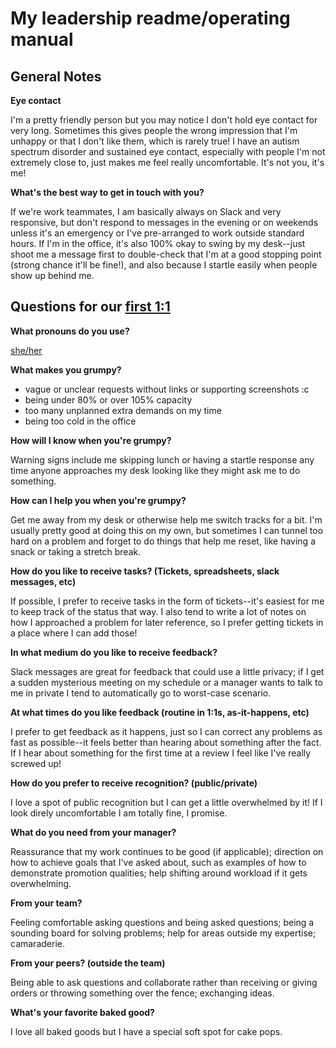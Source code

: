 # My leadership readme/operating manual

## General Notes

**Eye contact**

I'm a pretty friendly person but you may notice I don't hold eye contact for very long. Sometimes this gives people the wrong impression that I'm unhappy or that I don't like them, which is rarely true! I have an autism spectrum disorder and sustained eye contact, especially with people I'm not extremely close to, just makes me feel really uncomfortable. It's not you, it's me!

**What's the best way to get in touch with you?**

If we're work teammates, I am basically always on Slack and very responsive, but don't respond to messages in the evening or on weekends unless it's an emergency or I've pre-arranged to work outside standard hours. If I'm in the office, it's also 100% okay to swing by my desk--just shoot me a message first to double-check that I'm at a good stopping point (strong chance it'll be fine!), and also because I startle easily when people show up behind me.

## Questions for our [first 1:1](https://larahogan.me/blog/first-one-on-one-questions/)

**What pronouns do you use?**

[she/her](https://pronoun.is/she)

**What makes you grumpy?**

* vague or unclear requests without links or supporting screenshots :c
* being under 80% or over 105% capacity
* too many unplanned extra demands on my time
* being too cold in the office

**How will I know when you're grumpy?**

Warning signs include me skipping lunch or having a startle response any time anyone approaches my desk looking like they might ask me to do something.

**How can I help you when you're grumpy?**

Get me away from my desk or otherwise help me switch tracks for a bit. I'm usually pretty good at doing this on my own, but sometimes I can tunnel too hard on a problem and forget to do things that help me reset, like having a snack or taking a stretch break.

**How do you like to receive tasks? (Tickets, spreadsheets, slack messages, etc)**

If possible, I prefer to receive tasks in the form of tickets--it's easiest for me to keep track of the status that way. I also tend to write a lot of notes on how I approached a problem for later reference, so I prefer getting tickets in a place where I can add those!

**In what medium do you like to receive feedback?**

Slack messages are great for feedback that could use a little privacy; if I get a sudden mysterious meeting on my schedule or a manager wants to talk to me in private I tend to automatically go to worst-case scenario.

**At what times do you like feedback (routine in 1:1s, as-it-happens, etc)**

I prefer to get feedback as it happens, just so I can correct any problems as fast as possible--it feels better than hearing about something after the fact. If I hear about something for the first time at a review I feel like I've really screwed up!

**How do you prefer to receive recognition? (public/private)**

I love a spot of public recognition but I can get a little overwhelmed by it! If I look direly uncomfortable I am totally fine, I promise.

**What do you need from your manager?**

Reassurance that my work continues to be good (if applicable); direction on how to achieve goals that I've asked about, such as examples of how to demonstrate promotion qualities; help shifting around workload if it gets overwhelming.

**From your team?**

Feeling comfortable asking questions and being asked questions; being a sounding board for solving problems; help for areas outside my expertise; camaraderie.

**From your peers? (outside the team)**

Being able to ask questions and collaborate rather than receiving or giving orders or throwing something over the fence; exchanging ideas.

**What's your favorite baked good?**

I love all baked goods but I have a special soft spot for cake pops.
